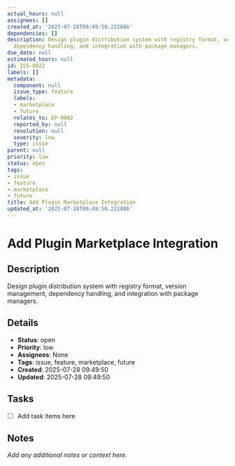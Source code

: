```yaml
---
actual_hours: null
assignees: []
created_at: '2025-07-28T09:49:50.222886'
dependencies: []
description: Design plugin distribution system with registry format, version management,
  dependency handling, and integration with package managers.
due_date: null
estimated_hours: null
id: ISS-0022
labels: []
metadata:
  component: null
  issue_type: feature
  labels:
  - marketplace
  - future
  relates_to: EP-0002
  reported_by: null
  resolution: null
  severity: low
  type: issue
parent: null
priority: low
status: open
tags:
- issue
- feature
- marketplace
- future
title: Add Plugin Marketplace Integration
updated_at: '2025-07-28T09:49:50.222886'
---
```


# Add Plugin Marketplace Integration

## Description
Design plugin distribution system with registry format, version management, dependency handling, and integration with package managers.

## Details
- **Status**: open
- **Priority**: low
- **Assignees**: None
- **Tags**: issue, feature, marketplace, future
- **Created**: 2025-07-28 09:49:50
- **Updated**: 2025-07-28 09:49:50

## Tasks
- [ ] Add task items here

## Notes
_Add any additional notes or context here._
